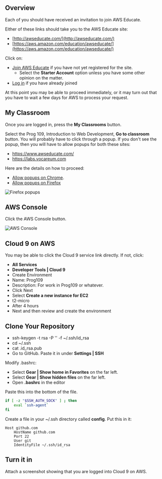 ## Overview

Each of you should have received an invitation to join AWS Educate.

Either of these links should take you to the AWS Educate site:

- [http://awseducate.com/](http://awseducate.com/)
- [https://aws.amazon.com/education/awseducate/](https://aws.amazon.com/education/awseducate/)

Click on:

- [Join AWS Educate][jawse] if you have not yet registered for the site.
  - Select the **Starter Account** option unless you have some other opinion on the matter.
- [Log in][awsl] if you have already joined

At this point you may be able to proceed immediately, or it may turn out that you have to wait a few days for AWS to process your request.

## My Classroom

Once you are logged in, press the **My Classrooms** button.

Select the Prog 109, Introduction to Web Development, **Go to classroom** button. You will probably have to click through a popup. If you don't see the popup, then you will have to allow popups for both these sites:

- https://www.awseducate.com/
- https://labs.vocareum.com

Here are the details on how to proceed:

- [Allow popups on Chrome][apc].
- [Allow popups on Firefox][apf]

![Firefox popups][fpu]

## AWS Console

Click the AWS Console button.

![AWS Console][awsc]

## Cloud 9 on AWS

You may be able to click the Cloud 9 service link directly. If not, click:

- **All Services**
- **Developer Tools | Cloud 9**
- Create Environment
- Name: Prog109
- Description: For work in Prog109 or whatever.
- Click Next
- Select **Create a new instance for EC2**
- t2-micro
- After 4 hours
- Next and then review and create the environment

## Clone Your Repository

- ssh-keygen -t rsa -P '' -f ~/.ssh/id_rsa
- cd ~/.ssh
- cat .id_rsa.pub
- Go to GitHub. Paste it in under **Settings | SSH**

Modify .bashrc:

- Select **Gear | Show home in Favorites** on the far left.
- Select **Gear | Show hidden files** on the far left.
- Open **.bashrc** in the editor

Paste this into the bottom of the file.

```bash
if [ -z "$SSH_AUTH_SOCK" ] ; then
    eval `ssh-agent`
fi
```

Create a file in your ~/.ssh directory called **config**. Put this in it:

```
Host github.com
	HostName github.com
	Port 22
	User git
	IdentityFile ~/.ssh/id_rsa
```  

## Turn it in

Attach a screenshot showing that you are logged into Cloud 9 on AWS.

[jawse]: https://www.awseducate.com/registration
[awsl]: https://www.awseducate.com/signin/SiteLogin
[apc]: https://support.google.com/chrome/answer/95472?co=GENIE.Platform%3DDesktop&hl=en
[apf]: https://support.mozilla.org/en-US/kb/pop-blocker-settings-exceptions-troubleshooting
[awsc]: https://s3.amazonaws.com/bucket01.elvenware.com/images/aws-educate-status.png
[fpu]: https://s3.amazonaws.com/bucket01.elvenware.com/images/firefox-popups.png
